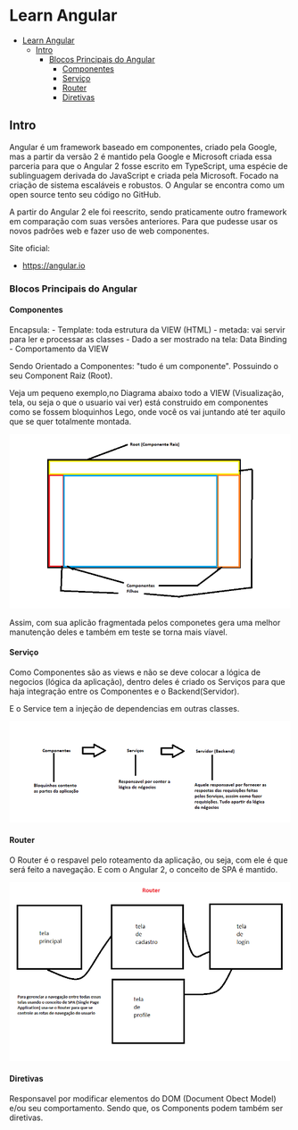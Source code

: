 # Learn Angular

<!-- TOC -->
* [Learn Angular](#learn-angular)
  * [Intro](#intro)
    * [Blocos Principais do Angular](#blocos-principais-do-angular)
      * [Componentes](#componentes)
      * [Serviço](#serviço-)
      * [Router](#router)
      * [Diretivas](#diretivas)
<!-- TOC -->

## Intro

Angular é um framework baseado em componentes, criado pela Google, mas a partir da versão 2 é mantido pela Google e Microsoft criada essa parceria para que o Angular 2 fosse escrito em TypeScript, uma espécie de sublinguagem derivada do JavaScript e criada pela Microsoft.
Focado na criação de sistema escaláveis e robustos. O Angular se encontra como um open source tento seu código no GitHub.

A partir do Angular 2 ele foi reescrito, sendo praticamente outro framework em comparação com suas versões anteriores. Para que pudesse usar os novos padrões web e fazer uso de web componentes.

Site oficial:

- https://angular.io


### Blocos Principais do Angular

#### Componentes

Encapsula:
	- Template: toda estrutura da VIEW (HTML)
	- metada: vai servir para ler e processar as classes 
	- Dado a ser mostrado na tela: Data Binding
	- Comportamento da VIEW

Sendo Orientado a Componentes: "tudo é um componente". Possuindo o seu Component Raiz (Root).

Veja um pequeno exemplo,no Diagrama abaixo todo a VIEW (Visualização, tela, ou seja o que o usuario vai ver) 
está construido em componentes como se fossem bloquinhos Lego, onde você os vai juntando até ter aquilo que se quer totalmente montada.

![Diagrama Componentes](resources/components.png)

Assim, com sua aplicão fragmentada pelos componetes gera uma melhor manutenção deles e também em teste se torna mais víavel.


#### Serviço 
Como Componentes são as views e não se deve colocar a lógica de negocios (lógica da aplicação), dentro deles é criado 
os Serviços para que haja integração entre os Componentes e o Backend(Servidor).

E o Service tem a injeção de dependencias em outras classes.

![Diagrama Services](resources/services.png)


#### Router
O Router é o respavel pelo roteamento da aplicação, ou seja, com ele é que será feito a navegação. E com o Angular 2, o conceito de SPA é mantido.

![Diagrama Router](resources/router.png)

#### Diretivas
Responsavel por modificar elementos do DOM (Document Obect Model) e/ou seu comportamento. Sendo que, os Components podem também ser diretivas.
